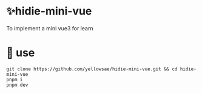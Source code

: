 # ✨hidie-mini-vue

To implement a mini vue3 for learn


# 🎉 use
```base
git clone https://github.com/yellowsae/hidie-mini-vue.git && cd hidie-mini-vue
pnpm i
pnpm dev
```
